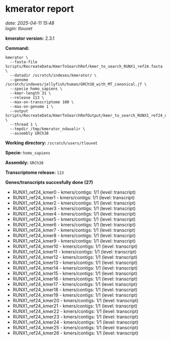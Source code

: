 # kmerator report
*date: 2025-04-11 15:48*  
*login: tlouvet*

**kmerator version:** 2.3.1

**Command:**

```
kmerator \
  --fasta-file Scripts/RecreateData/KmerToSearchRef/kmer_to_search_RUNX1_ref24.fasta \
  --datadir /scratch/indexes/kmerator/ \
  --genome /scratch/indexes/jellyfish/human/GRCh38_with_MT_canonical.jf \
  --specie homo_sapiens \
  --kmer-length 31 \
  --release 113 \
  --max-on-transcriptome 100 \
  --max-on-genome 1 \
  --output Scripts/RecreateData/KmerToSearchRefOutput/kmer_to_search_RUNX1_ref24_output \
  --thread 1 \
  --tmpdir /tmp/kmerator_ndaualir \
  --assembly GRCh38
```

**Working directory:** `/scratch/users/tlouvet`

**Specie:** `homo_sapiens`

**Assembly:** `GRCh38`

**Transcriptome release:** `113`

**Genes/transcripts succesfully done (27)**

- RUNX1_ref24_kmer0 - kmers/contigs: 1/1 (level: transcript)
- RUNX1_ref24_kmer1 - kmers/contigs: 1/1 (level: transcript)
- RUNX1_ref24_kmer2 - kmers/contigs: 1/1 (level: transcript)
- RUNX1_ref24_kmer3 - kmers/contigs: 1/1 (level: transcript)
- RUNX1_ref24_kmer4 - kmers/contigs: 1/1 (level: transcript)
- RUNX1_ref24_kmer5 - kmers/contigs: 1/1 (level: transcript)
- RUNX1_ref24_kmer6 - kmers/contigs: 1/1 (level: transcript)
- RUNX1_ref24_kmer7 - kmers/contigs: 1/1 (level: transcript)
- RUNX1_ref24_kmer8 - kmers/contigs: 1/1 (level: transcript)
- RUNX1_ref24_kmer9 - kmers/contigs: 1/1 (level: transcript)
- RUNX1_ref24_kmer10 - kmers/contigs: 1/1 (level: transcript)
- RUNX1_ref24_kmer11 - kmers/contigs: 1/1 (level: transcript)
- RUNX1_ref24_kmer12 - kmers/contigs: 1/1 (level: transcript)
- RUNX1_ref24_kmer13 - kmers/contigs: 1/1 (level: transcript)
- RUNX1_ref24_kmer14 - kmers/contigs: 1/1 (level: transcript)
- RUNX1_ref24_kmer15 - kmers/contigs: 1/1 (level: transcript)
- RUNX1_ref24_kmer16 - kmers/contigs: 1/1 (level: transcript)
- RUNX1_ref24_kmer17 - kmers/contigs: 1/1 (level: transcript)
- RUNX1_ref24_kmer18 - kmers/contigs: 1/1 (level: transcript)
- RUNX1_ref24_kmer19 - kmers/contigs: 1/1 (level: transcript)
- RUNX1_ref24_kmer20 - kmers/contigs: 1/1 (level: transcript)
- RUNX1_ref24_kmer21 - kmers/contigs: 1/1 (level: transcript)
- RUNX1_ref24_kmer22 - kmers/contigs: 1/1 (level: transcript)
- RUNX1_ref24_kmer23 - kmers/contigs: 1/1 (level: transcript)
- RUNX1_ref24_kmer24 - kmers/contigs: 1/1 (level: transcript)
- RUNX1_ref24_kmer25 - kmers/contigs: 1/1 (level: transcript)
- RUNX1_ref24_kmer26 - kmers/contigs: 1/1 (level: transcript)
